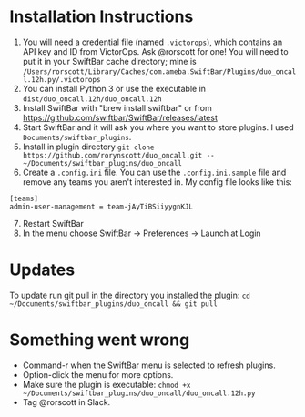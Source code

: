 # Installation Instructions

1. You will need a credential file (named `.victorops`), which contains an API key and ID from VictorOps. Ask @rorscott for one! You will need to put it in your SwiftBar cache directory; mine is `/Users/rorscott/Library/Caches/com.ameba.SwiftBar/Plugins/duo_oncall.12h.py/.victorops`
2. You can install Python 3 or use the executable in `dist/duo_oncall.12h/duo_oncall.12h`
2. Install SwiftBar with "brew install swiftbar" or from https://github.com/swiftbar/SwiftBar/releases/latest
3. Start SwiftBar and it will ask you where you want to store plugins. I used `Documents/swiftbar_plugins`.
4. Install in plugin directory `git clone https://github.com/rorynscott/duo_oncall.git -- ~/Documents/swiftbar_plugins/duo_oncall`
6. Create a `.config.ini` file. You can use the `.config.ini.sample` file and remove any teams you aren't interested in. My config file looks like this:
```
[teams]
admin-user-management = team-jAyTiBSiiyygnKJL
```
7. Restart SwiftBar
8. In the menu choose SwiftBar -> Preferences -> Launch at Login


# Updates
To update run git pull in the directory you installed the plugin: `cd ~/Documents/swiftbar_plugins/duo_oncall && git pull`


# Something went wrong
* Command-r when the SwiftBar menu is selected to refresh plugins.
* Option-click the menu for more options.
* Make sure the plugin is executable: `chmod +x ~/Documents/swiftbar_plugins/duo_oncall/duo_oncall.12h.py`
* Tag @rorscott in Slack.